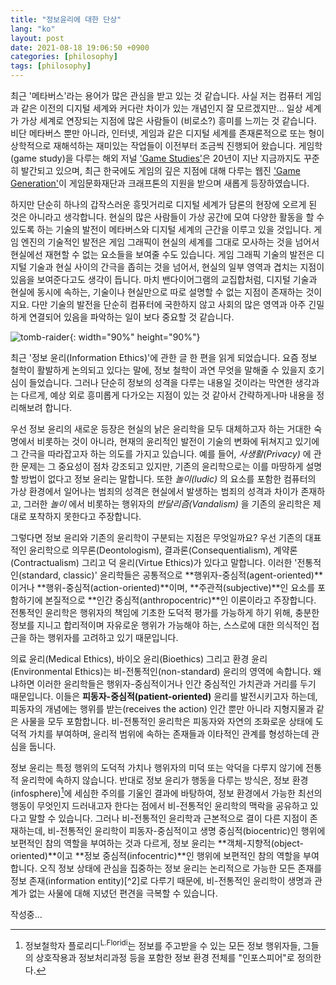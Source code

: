 ```yaml
---
title: "정보윤리에 대한 단상"
lang: "ko"
layout: post
date: 2021-08-18 19:06:50 +0900
categories: [philosophy]
tags: [philosophy]
---
```


최근 '메타버스'라는 용어가 많은 관심을 받고 있는 것 같습니다. 사실 저는 컴퓨터 게임과 같은 이전의 디지털 세계와 커다란 차이가 있는 개념인지 잘 모르겠지만... 일상 세계가 가상 세계로 연장되는 지점에 많은 사람들이 (비로소?) 흥미를 느끼는 것 같습니다. 비단 메타버스 뿐만 아니라, 인터넷, 게임과 같은 디지털 세계를 존재론적으로 또는 형이상학적으로 재해석하는 재미있는 작업들이 이전부터 조금씩 진행되어 왔습니다. 게임학(game study)을 다루는 해외 저널 ['Game Studies'](http://gamestudies.org/2102/)은 20년이 지난 지금까지도 꾸준히 발간되고 있으며, 최근 한국에도 게임의 깊은 지점에 대해 다루는 웹진 ['Game Generation'](http://gamegeneration.or.kr/)이 게임문화재단과 크래프톤의 지원을 받으며 새롭게 등장하였습니다.

하지만 단순히 하나의 갑작스러운 흥밋거리로 디지털 세계가 담론의 현장에 오르게 된 것은 아니라고 생각합니다. 현실의 많은 사람들이 가상 공간에 모여 다양한 활동을 할 수 있도록 하는 기술의 발전이 메타버스와 디지털 세계의 근간을 이루고 있을 것입니다. 게임 엔진의 기술적인 발전은 게임 그래픽이 현실의 세계를 그대로 모사하는 것을 넘어서 현실에선 재현할 수 없는 요소들을 보여줄 수도 있습니다. 게임 그래픽 기술의 발전은 디지털 기술과 현실 사이의 간극을 좁히는 것을 넘어서, 현실의 일부 영역과 겹치는 지점이 있음을 보여준다고도 생각이 듭니다. 마치 밴다이어그램의 교집합처럼, 디지털 기술과 현실에 동시에 속하는, 기술이나 현실만으로 따로 설명할 수 없는 지점이 존재하는 것이지요. 다만 기술의 발전을 단순히 컴퓨터에 국한하지 않고 사회의 많은 영역과 아주 긴밀하게 연결되어 있음을 파악하는 일이 보다 중요할 것 같습니다.

![tomb-raider](https://typiespectre.github.io/images/phil/tomb-raider.jpg){: width="90%" height="90%"}

최근 '정보 윤리(Information Ethics)'에 관한 글 한 편을 읽게 되었습니다. 요즘 정보 철학이 활발하게 논의되고 있다는 말에, 정보 철학이 과연 무엇을 말해줄 수 있을지 호기심이 들었습니다. 그러나 단순히 정보의 성격을 다루는 내용일 것이라는 막연한 생각과는 다르게, 예상 외로 흥미롭게 다가오는 지점이 있는 것 같아서 간략하게나마 내용을 정리해보려 합니다.

우선 정보 윤리의 새로운 등장은 현실의 낡은 윤리학을 모두 대체하고자 하는 거대한 숙명에서 비롯하는 것이 아니라, 현재의 윤리적인 발전이 기술의 변화에 뒤쳐지고 있기에 그 간극을 따라잡고자 하는 의도를 가지고 있습니다. 예를 들어, _사생활(Privacy)_ 에 관한 문제는 그 중요성이 점차 강조되고 있지만, 기존의 윤리학으로는 이를 마땅하게 설명할 방법이 없다고 정보 윤리는 말합니다. 또한 _놀이(ludic)_ 의 요소를 포함한 컴퓨터의 가상 환경에서 일어나는 범죄의 성격은 현실에서 발생하는 범죄의 성격과 차이가 존재하고, 그러한 _놀이_ 에서 비롯하는 행위자의 _반달리즘(Vandalism)_ 을 기존의 윤리학은 제대로 포착하지 못한다고 주장합니다.

그렇다면 정보 윤리와 기존의 윤리학이 구분되는 지점은 무엇일까요? 우선 기존의 대표적인 윤리학으로 의무론(Deontologism), 결과론(Consequentialism), 계약론(Contractualism) 그리고 덕 윤리(Virtue Ethics)가 있다고 말합니다. 이러한 '전통적인(standard, classic)' 윤리학들은 공통적으로 **행위자-중심적(agent-oriented)**이거나 **행위-중심적(action-oriented)**이며, **주관적(subjective)**인 요소를 포함하기에 본질적으로 **인간 중심적(anthropocentric)**인 이론이라고 주장합니다. 전통적인 윤리학은 행위자의 책임에 기초한 도덕적 평가를 가능하게 하기 위해, 충분한 정보를 지니고 합리적이며 자유로운 행위가 가능해야 하는, 스스로에 대한 의식적인 접근을 하는 행위자를 고려하고 있기 때문입니다.

의료 윤리(Medical Ethics), 바이오 윤리(Bioethics) 그리고 환경 윤리(Environmental Ethics)는 비-전통적인(non-standard) 윤리의 영역에 속합니다. 왜냐하면 이러한 윤리학들은 행위자-중심적이거나 인간 중심적인 가치관과 거리를 두기 때문입니다. 이들은 **피동자-중심적(patient-oriented)** 윤리를 발전시키고자 하는데, 피동자의 개념에는 행위를 받는(receives the action) 인간 뿐만 아니라 지형지물과 같은 사물을 모두 포함합니다. 비-전통적인 윤리학은 피동자와 자연의 조화로운 상태에 도덕적 가치를 부여하며, 윤리적 범위에 속하는 존재들과 이타적인 관계를 형성하는데 관심을 둡니다.

정보 윤리는 특정 행위의 도덕적 가치나 행위자의 미덕 또는 악덕을 다루지 않기에 전통적 윤리학에 속하지 않습니다. 반대로 정보 윤리가 행동을 다루는 방식은, 정보 환경(infosphere)[^1]에 세심한 주의를 기울인 결과에 바탕하여, 정보 환경에서 가능한 최선의 행동이 무엇인지 드러내고자 한다는 점에서 비-전통적인 윤리학의 맥락을 공유하고 있다고 말할 수 있습니다. 그러나 비-전통적인 윤리학과 근본적으로 결이 다른 지점이 존재하는데, 비-전통적인 윤리학이 피동자-중심적이고 생명 중심적(biocentric)인 행위에 보편적인 참의 역할을 부여하는 것과 다르게, 정보 윤리는 **객체-지향적(object-oriented)**이고 **정보 중심적(infocentric)**인 행위에 보편적인 참의 역할을 부여합니다. 오직 정보 상태에 관심을 집중하는 정보 윤리는 논리적으로 가능한 모든 존재를 정보 존재(information entity)[^2]로 다루기 때문에, 비-전통적인 윤리학이 생명과 관계가 없는 사물에 대해 지녔던 편견을 극복할 수 있습니다.

작성중...

[^1]: 정보철학자 플로리디<sup>L.Floridi</sup>는 정보를 주고받을 수 있는 모든 정보 행위자들, 그들의 상호작용과 정보처리과정 등을 포함한 정보 환경 전체를 "인포스피어"로 정의한다.